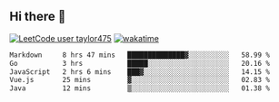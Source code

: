 ## Hi there 👋

[![LeetCode user taylor475](https://img.shields.io/badge/dynamic/json?style=for-the-badge&labelColor=black&color=%23ffa116&label=Solved&query=solvedOverTotal&url=https%3A%2F%2Fleetcode-badge.vercel.app%2Fapi%2Fusers%2Ftaylor475&logo=leetcode&logoColor=yellow)](https://leetcode.com/taylor475/)
[![wakatime](https://wakatime.com/badge/user/8c6aced9-f66a-452f-8802-5d7239ce5c50.svg)](https://wakatime.com/@8c6aced9-f66a-452f-8802-5d7239ce5c50)

<!--START_SECTION:waka-->

```txt
Markdown     8 hrs 47 mins   ██████████████▓░░░░░░░░░░   58.99 %
Go           3 hrs           █████░░░░░░░░░░░░░░░░░░░░   20.16 %
JavaScript   2 hrs 6 mins    ███▓░░░░░░░░░░░░░░░░░░░░░   14.15 %
Vue.js       25 mins         ▓░░░░░░░░░░░░░░░░░░░░░░░░   02.83 %
Java         12 mins         ▒░░░░░░░░░░░░░░░░░░░░░░░░   01.38 %
```

<!--END_SECTION:waka-->

<!--
**taylor475/taylor475** is a _special_ repository because its `README.md` (this file) appears on your GitHub profile.
